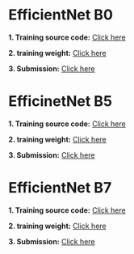 # EfficientNet B0
**1. Training source code:** [Click here]()

**2. training weight:** [Click here]()

**3. Submission:** [Click here]()

# EfficinetNet B5
**1. Training source code:** [Click here](https://www.kaggle.com/vinhphmquang/efficientnet-b5-fullaug)

**2. training weight:** [Click here](https://www.kaggle.com/vinhphmquang/efn-b5-fullaug-model)

**3. Submission:** [Click here](https://www.kaggle.com/vinhphmquang/efficientnet-b5-submit)

# EfficientNet B7
**1. Training source code:** [Click here]()

**2. training weight:** [Click here]()

**3. Submission:** [Click here]()
